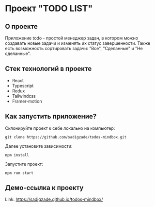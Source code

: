 # Проект "TODO LIST"

## О проекте
Приложение todo - простой менеджер задач, в котором можно создавать новые задачи и изменять их статус завершенности. Также есть возможность сортировать задачи: "Все", "Сделанные" и "Не сделанные". 

## Стек технологий в проекте
+ React
+ Typescript
+ Redux
+ Tailwindcss
+ Framer-motion

## Как запустить приложение?
Склонируйте проект к себе локально на компьютер: 
```
git clone https://github.com/sadigzade/todos-mindbox.git
```

Далее установите зависимости:
```
npm install
```

Запустите проект:
```
npm run start
```

## Демо-ссылка к проекту
Link: https://sadigzade.github.io/todos-mindbox/
